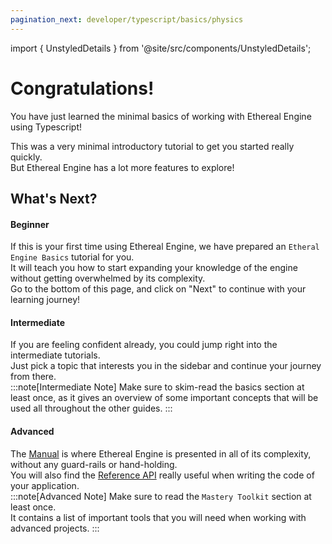 ```yaml
---
pagination_next: developer/typescript/basics/physics
---
```

import { UnstyledDetails } from '@site/src/components/UnstyledDetails';

# Congratulations!
You have just learned the minimal basics of working with Ethereal Engine using Typescript!  

This was a very minimal introductory tutorial to get you started really quickly.  
But Ethereal Engine has a lot more features to explore!

## What's Next?
#### Beginner
If this is your first time using Ethereal Engine, we have prepared an `Etheral Engine Basics` tutorial for you.  
It will teach you how to start expanding your knowledge of the engine without getting overwhelmed by its complexity.  
Go to the bottom of this page, and click on "Next" to continue with your learning journey!

#### Intermediate
If you are feeling confident already, you could jump right into the intermediate tutorials.  
Just pick a topic that interests you in the sidebar and continue your journey from there.  
:::note[Intermediate Note]
Make sure to skim-read the basics section at least once, as it gives an overview of some important concepts that will be used all throughout the other guides.
:::

#### Advanced
The [Manual](/manual) is where Ethereal Engine is presented in all of its complexity, without any guard-rails or hand-holding.  
You will also find the [Reference API](https://etherealengine.github.io/etherealengine-docs//api) really useful when writing the code of your application.  
:::note[Advanced Note]
Make sure to read the `Mastery Toolkit` section at least once.  
It contains a list of important tools that you will need when working with advanced projects.
:::

<!-- TODO: Add a list of cool and interesting topics to read next here -->
